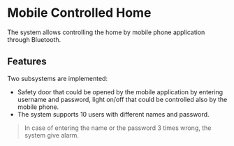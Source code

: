 # Mobile Controlled Home

The system allows controlling the home by mobile phone application through Bluetooth.

## Features

Two subsystems are implemented:
 - Safety door that could be opened by the mobile application by entering username and password, light on/off that could be controlled also by the mobile phone.
 - The system supports 10 users with different names and password.

> In case of entering the name or the password 3 times wrong, the system give alarm.
